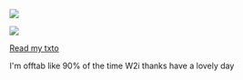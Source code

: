 ![](https://file.garden/ZoDPf45LLl_qpQ-e/cutest.gif)

![](https://komarev.com/ghpvc/?username=girlsrituals&color=lightgrey&style=flat&label=freaks)

[Read my txto](https://txto.eu.org/shin)

I'm offtab like 90% of the time W2i thanks have a lovely day
